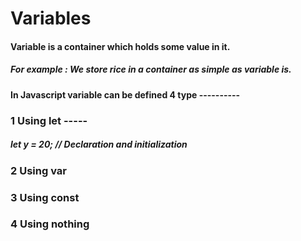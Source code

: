 # Variables 
#### Variable is a container which holds some value in it.
##### For example : We store rice in a container as simple as variable is.

#### In Javascript variable can be defined 4 type ----------
### 1 Using let -----
#####   let y = 20; // Declaration and initialization

### 2 Using var
### 3 Using const
### 4 Using nothing

